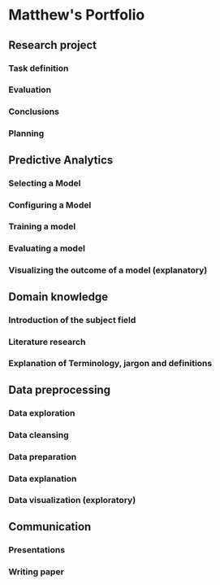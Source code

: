 # Matthew's Portfolio

## Research project
### Task definition
### Evaluation
### Conclusions
### Planning 

## Predictive Analytics
### Selecting a Model
### Configuring a Model
### Training a model
### Evaluating a model
### Visualizing the outcome of a model (explanatory)

## Domain knowledge
### Introduction of the subject field
### Literature research
### Explanation of Terminology, jargon and definitions

## Data preprocessing
### Data exploration
### Data cleansing
### Data preparation
### Data explanation
### Data visualization (exploratory)

## Communication
### Presentations 
### Writing paper


